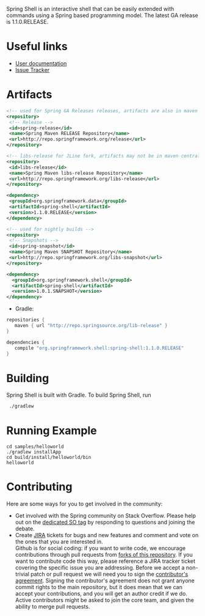Spring Shell is an interactive shell that can be easily extended with commands using a Spring based programming model.  The latest GA release is 1.1.0.RELEASE.

# Useful links

* [User documentation](http://static.springsource.org/spring-shell/docs/current/reference/)
* [Issue Tracker](https://jira.spring.io/browse/SHL)

# Artifacts

~~~~~ xml
<!-- used for Spring GA Releases releases, artifacts are also in maven central -->
<repository>
 <!-- Release -->
 <id>spring-release</id>
 <name>Spring Maven RELEASE Repository</name>
 <url>http://repo.springframework.org/release</url>
</repository>

<!-- libs-release for JLine fork, artifacts may not be in maven central -->
<repository>
 <id>libs-release</id>
 <name>Spring Maven libs-release Repository</name>
 <url>http://repo.springframework.org/libs-release</url>
</repository>

<dependency>
 <groupId>org.springframework.data</groupId>
 <artifactId>spring-shell</artifactId>
 <version>1.1.0.RELEASE</version>
</dependency> 

<!-- used for nightly builds -->
<repository>
 <!-- Snapshots -->
 <id>spring-snapshot</id>
 <name>Spring Maven SNAPSHOT Repository</name>
 <url>http://repo.springframework.org/libs-snapshot</url>
</repository>

<dependency>
  <groupId>org.springframework.shell</groupId>
  <artifactId>spring-shell</artifactId>
  <version>1.0.1.SNAPSHOT</version>
</dependency> 

~~~~~

* Gradle: 

~~~~~ groovy
repositories {
   maven { url "http://repo.springsource.org/lib-release" }
}

dependencies {
   compile "org.springframework.shell:spring-shell:1.1.0.RELEASE"
}
~~~~~


# Building
Spring Shell is built with Gradle. To build Spring Shell, run

     ./gradlew 
     
# Running Example

    cd samples/helloworld
    ./gradlew installApp
    cd build/install/helloworld/bin
    helloworld
    
     
# Contributing

Here are some ways for you to get involved in the community:

* Get involved with the Spring community on Stack Overflow. Please help out on the [dedicated SO tag](http://stackoverflow.com/questions/tagged/spring-shell) by responding to questions and joining the debate.
* Create [JIRA](https://jira.spring.io/browse/SHL) tickets for bugs and new features and comment and vote on the ones that you are interested in.  
Github is for social coding: if you want to write code, we encourage contributions through pull requests from [forks of this repository](http://help.github.com/forking/). If you want to contribute code this way, please reference a JIRA tracker ticket covering the specific issue you are addressing. Before we accept a non-trivial patch or pull request we will need you to sign the [contributor's agreement](https://support.springsource.com/spring_committer_signup).  Signing the contributor's agreement does not grant anyone commit rights to the main repository, but it does mean that we can accept your contributions, and you will get an author credit if we do.  Active contributors might be asked to join the core team, and given the ability to merge pull requests.
